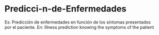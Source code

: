 # Predicci-n-de-Enfermedades
Es: Predicción de enfermedades en función de los síntomas presentados por el paciente. En: Illness prediction knowing the symptoms of the patient
